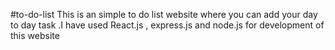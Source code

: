 #to-do-list
This is an simple to do list website where you can add your day to day task .I  have used  React.js , express.js and node.js for development of this website
